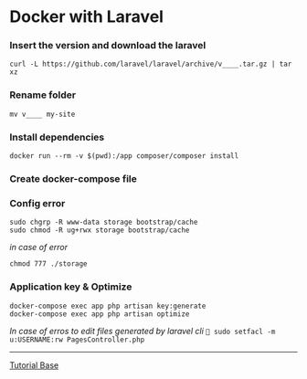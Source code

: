 # Docker with Laravel

### Insert the version and download the laravel
```curl -L https://github.com/laravel/laravel/archive/v____.tar.gz | tar xz ```

### Rename folder 

```mv v____ my-site```

### Install dependencies

```docker run --rm -v $(pwd):/app composer/composer install```

### Create docker-compose file


### Config error 

```
sudo chgrp -R www-data storage bootstrap/cache
sudo chmod -R ug+rwx storage bootstrap/cache
```

_in case of error_

```chmod 777 ./storage ``` 

### Application key & Optimize

```
docker-compose exec app php artisan key:generate
docker-compose exec app php artisan optimize
```

_In case of erros to edit files generated by laravel cli_
``` sudo setfacl -m u:USERNAME:rw PagesController.php```

---

[Tutorial Base](https://medium.com/@shakyShane/laravel-docker-part-1-setup-for-development-e3daaefaf3c)
